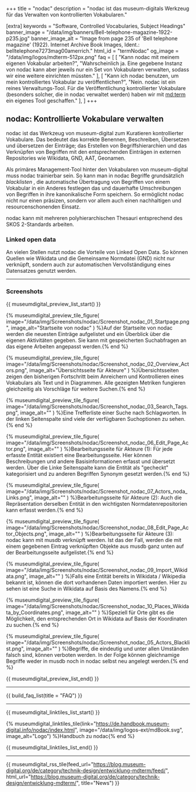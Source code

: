 +++
title = "nodac"
description = "nodac ist das museum-digitals Werkzeug für das Verwalten von kontrollierten Vokabularen."

[extra]
keywords = "Software, Controlled Vocabularies, Subject Headings"
banner_image = "/data/img/banners/Bell-telephone-magazine-1922-p235.jpg"
banner_image_alt = "Image from page 235 of 'Bell telephone magazine' (1922). Internet Archive Book Images, Ident.: belltelephone7273mag00amerrich."
html_id = "termNodac"
og_image = "/data/img/logos/mdterm-512px.png"
faq = [
    [
        "Kann nodac mit meinem eigenen Vokabular arbeiten?",
        "Wahrscheinlich ja. Eine gegebene Instanz von nodac kann aber jeweils nur ein Set von Vokabularen verwalten, sodass wir eine weitere einrichten müssten."
    ],
    [
        "Kann ich nodac benutzen, um mein kontrolliertes Vokabular zu veröffentlichen?",
        "Nein. nodac ist ein reines Verwaltungs-Tool. Für die Veröffentlichung kontrollierter Vokabulare (besonders solcher, die in nodac verwaltet werden) haben wir mit [md:term](/software/nodac) ein eigenes Tool geschaffen."
    ],
]
+++

## nodac: Kontrollierte Vokabulare verwalten

nodac ist das Werkzeug von museum-digital zum Kuratieren kontrollierter Vokabulare. Das bedeutet das korrekte Benennen, Beschreiben, Übersetzen und übersetzen der Einträge; das Erstellen von Begriffshierarchien und das Verknüpfen von Begriffen mit den entsprechenden Einträgen in externen Repositories wie Wikidata, GND, AAT, Geonamen.

Als primäres Management-Tool hinter den Vokabularen von museum-digital muss nodac trainierbar sein. So kann man in nodac Begriffe grundsätzlich _blacklisten_ , die automatische Übertragung von Begriffen von einem Vokabular in ein Anderes festlegen das und dauerhafte Umschreibungen von Begriffen in ihre kanonikalische Form speichern. So ermöglicht nodac nicht nur einen präsizen, sondern vor allem auch einen nachhaltigen und resourcenschonenden Einsatz.

nodac kann mit mehreren polyhierarchischen Thesauri entsprechend des SKOS 2-Standards arbeiten.

### Linked open data

An vielen Stellen nutzt nodac die Vorteile von Linked Open Data. So können Quellen wie Wikidata und die Gemeinsame Normdatei (GND) nicht nur verknüpft, sondern auch zur automatischen Vervollständigung  eines Datensatzes genutzt werden.

----

### Screenshots

{{ museumdigital_preview_list_start() }}

{% museumdigital_preview_tile_figure(
    image="/data/img/Screenshots/nodac/Screenshot_nodac_01_Startpage.png",
    image_alt="Startseite von nodac"
    ) %}Auf der Startseite von nodac werden die neuesten Einträge aufgelistet und ein Überblick über die eigenen Aktivitäten gegeben. Sie kann mit gespeicherten Suchabfragen an das eigene Arbeiten angepasst werden.{% end %}

{% museumdigital_preview_tile_figure(
    image="/data/img/Screenshots/nodac/Screenshot_nodac_02_Overview_Actors.png",
    image_alt="Übersichtsseite für Akteure"
    ) %}Übersichtsseiten zeigen den bisherigen Fortschritt beim Anreichern und Kontrollieren eines Vokabulars als Text und in Diagrammen. Alle gezeigten Metriken fungieren gleichzeitig als Vorschläge für weitere Suchen.{% end %}

{% museumdigital_preview_tile_figure(
    image="/data/img/Screenshots/nodac/Screenshot_nodac_03_Search_Tags.png",
    image_alt=""
    ) %}Eine Trefferliste einer Suche nach Schlagworten. In der linken Seitenspalte sind viele der verfügbaren Suchoptionen zu sehen.{% end %}

{% museumdigital_preview_tile_figure(
    image="/data/img/Screenshots/nodac/Screenshot_nodac_06_Edit_Page_Actor.png",
    image_alt=""
    ) %}Bearbeitungsseite für Akteure (1): Für jede erfasste Entität existiert eine Bearbeitungsseite. Hier können Beschreibungen und andere Basisinformationen erfasst und übersetzt werden. Über die Linke Seitenspalte kann die Entität als "gecheckt" kategorisiert und zu anderen Begriffen Synonym gesetzt werden.{% end %}

{% museumdigital_preview_tile_figure(
    image="/data/img/Screenshots/nodac/Screenshot_nodac_07_Actors_noda_Links.png",
    image_alt=""
    ) %}Bearbeitungsseite für Akteure (2): Auch die Repräsentation derselben Entität in den wichtigsten Normdatenrepositorien kann erfasst werden.{% end %}

{% museumdigital_preview_tile_figure(
    image="/data/img/Screenshots/nodac/Screenshot_nodac_08_Edit_Page_Actor_Objects.png",
    image_alt=""
    ) %}Bearbeitungsseite für Akteure (3): nodac kann mit musdb verknüpft werden. Ist das der Fall, werden die mit einem gegebenen Eintrag verknüpften Objekte aus musdb ganz unten auf der Bearbeitungsseite aufgelistet.{% end %}

{% museumdigital_preview_tile_figure(
    image="/data/img/Screenshots/nodac/Screenshot_nodac_09_Import_Wikidata.png",
    image_alt=""
    ) %}Falls eine Entität bereits in Wikidata / Wikipedia bekannt ist, können die dort vorhandenen Daten importiert werden. Hier zu sehen ist eine Suche in Wikidata auf Basis des Namens.{% end %}

{% museumdigital_preview_tile_figure(
    image="/data/img/Screenshots/nodac/Screenshot_nodac_10_Places_Wikidata_by_Coordinates.png",
    image_alt=""
    ) %}Speziell für Orte gibt es die Möglichkeit, den entsprechenden Ort in Wikidata auf Basis der Koordinaten zu suchen.{% end %}

{% museumdigital_preview_tile_figure(
    image="/data/img/Screenshots/nodac/Screenshot_nodac_05_Actors_Blacklist.png",
    image_alt=""
    ) %}Begriffe, die eindeutig und unter allen Umständen falsch sind, können verboten werden. In der Folge können gleichnamige Begriffe weder in musdb noch in nodac selbst neu angelegt werden.{% end %}

{{ museumdigital_preview_list_end() }}

----

{{ build_faq_list(title = "FAQ") }}

----

{{ museumdigital_linktiles_list_start() }}

{% museumdigital_linktiles_tile(link="https://de.handbook.museum-digital.info/nodac/index.html",
    image="/data/img/logos-ext/mdBook.svg",
    image_alt="Logo") %}Handbuch zu nodac{% end %}

{{ museumdigital_linktiles_list_end() }}

----

{{ museumdigital_rss_tile(feed_url="https://blog.museum-digital.org/de/category/technik-design/entwicklung-mdterm/feed/",
    html_url="https://blog.museum-digital.org/de/category/technik-design/entwicklung-mdterm/",
    title="News") }}
